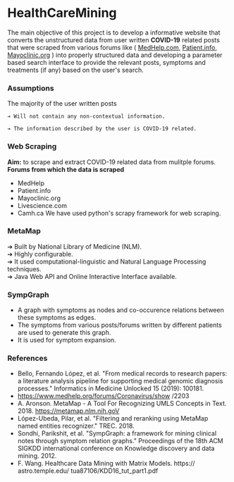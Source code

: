# HealthCareMining 
The main objective of this project is to develop a informative website that converts the unstructured data from user written **COVID-19** related posts that were scraped from various forums like ( [MedHelp.com](https://www.medhelp.org/forums/Coronavirus/show/2203), [Patient.info](https://patient.info/coronavirus-covid-19), [Mayoclinic.org](https://www.mayoclinic.org/) ) into properly structured data and developing a parameter based search interface to provide the relevant posts, symptoms and treatments (if any) based on the user's search.
### Assumptions
The majority of the user written posts
```
➔ Will not contain any non-contextual information.
```
```
➔ The information described by the user is COVID-19 related.
```
### Web Scraping
**Aim:** to scrape and extract COVID-19 related data from mulitple forums.
**Forums from which the data is scraped**
* MedHelp
* Patient.info
* Mayoclinic.org
* Livescience.com
* Camh.ca
We have used python's scrapy framework for web scraping.

### MetaMap
➔ Built by National Library of Medicine (NLM).\
➔ Highly configurable.\
➔ It used computational-linguistic and Natural Language Processing techniques.\
➔ Java Web API and Online Interactive Interface available.

### SympGraph
* A graph with symptoms as nodes and co-occurence relations between these symptoms as edges.
* The symptoms from various posts/forums written by different patients are used to generate this graph.
* It is used for symptom expansion.

### References
* Bello, Fernando López, et al. "From medical records to research papers: a literature analysis pipeline for supporting medical genomic diagnosis processes." Informatics in Medicine Unlocked 15 (2019): 100181. 
* https://www.medhelp.org/forums/Coronavirus/show /2203
* A. Aronson. MetaMap - A Tool For Recognizing UMLS Concepts in Text. 2018. https://metamap.nlm.nih.goV
* López-Ubeda, Pilar, et al. "Filtering and reranking using MetaMap named entities recognizer." TREC. 2018.
* Sondhi, Parikshit, et al. "SympGraph: a framework for mining clinical notes through symptom relation graphs." Proceedings of the 18th ACM SIGKDD international conference on Knowledge discovery and data mining. 2012.
* F. Wang. Healthcare Data Mining with Matrix Models. https:// astro.temple.edu/ tua87106/KDD16_tut_part1.pdf

